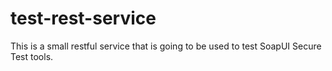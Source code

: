 # test-rest-service
This is a small restful service that is going to be used to test SoapUI Secure Test tools.
